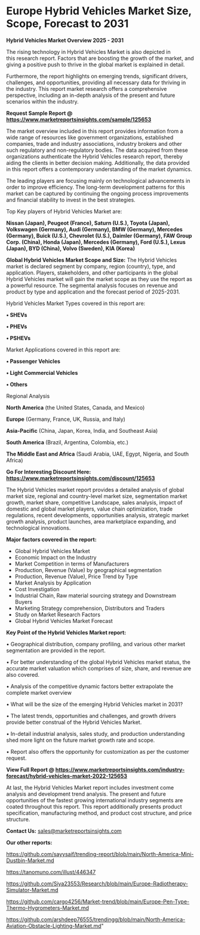 # Europe Hybrid Vehicles Market Size, Scope, Forecast to 2031

<Strong> Hybrid Vehicles Market Overview 2025 - 2031</strong>

The rising technology in Hybrid Vehicles Market is also depicted in this research report. Factors that are boosting the growth of the market, and giving a positive push to thrive in the global market is explained in detail.

Furthermore, the report highlights on emerging trends, significant drivers, challenges, and opportunities, providing all necessary data for thriving in the industry. This report market research offers a comprehensive perspective, including an in-depth analysis of the present and future scenarios within the industry.

<strong>Request Sample Report @ <a href=https://www.marketreportsinsights.com/sample/125653>https://www.marketreportsinsights.com/sample/125653</a></strong>

The market overview included in this report provides information from a wide range of resources like government organizations, established companies, trade and industry associations, industry brokers and other such regulatory and non-regulatory bodies. The data acquired from these organizations authenticate the Hybrid Vehicles research report, thereby aiding the clients in better decision making. Additionally, the data provided in this report offers a contemporary understanding of the market dynamics.

The leading players are focusing mainly on technological advancements in order to improve efficiency. The long-term development patterns for this market can be captured by continuing the ongoing process improvements and financial stability to invest in the best strategies.

Top Key players of Hybrid Vehicles Market are:

<strong>Nissan (Japan), Peugeot (France), Saturn (U.S.), Toyota (Japan), Volkswagen (Germany), Audi (Germany), BMW (Germany), Mercedes (Germany), Buick (U.S.), Chevrolet (U.S.), Daimler (Germany), FAW Group Corp. (China), Honda (Japan), Mercedes (Germany), Ford (U.S.), Lexus (Japan), BYD (China), Volvo (Sweden), KIA (Korea)</strong>

<strong><b>Global Hybrid Vehicles Market Scope and Size:</b></strong>
The Hybrid Vehicles market is declared segment by company, region (country), type, and application. Players, stakeholders, and other participants in the global Hybrid Vehicles market will gain the market scope as they use the report as a powerful resource. The segmental analysis focuses on revenue and product by type and application and the forecast period of 2025-2031.

Hybrid Vehicles Market Types covered in this report are:

<strong>• SHEVs

• PHEVs

• PSHEVs</strong>

Market Applications covered in this report are:

<strong>• Passenger Vehicles

• Light Commercial Vehicles

• Others</strong> 

Regional Analysis

<strong>North America</strong> (the United States, Canada, and Mexico)

<strong>Europe</strong> (Germany, France, UK, Russia, and Italy)

<strong>Asia-Pacific</strong> (China, Japan, Korea, India, and Southeast Asia)

<strong>South America</strong> (Brazil, Argentina, Colombia, etc.)

<strong>The Middle East and Africa</strong> (Saudi Arabia, UAE, Egypt, Nigeria, and South Africa)

<strong>Go For Interesting Discount Here: <a href=https://www.marketreportsinsights.com/discount/125653>https://www.marketreportsinsights.com/discount/125653</a></strong>

The Hybrid Vehicles market report provides a detailed analysis of global market size, regional and country-level market size, segmentation market growth, market share, competitive Landscape, sales analysis, impact of domestic and global market players, value chain optimization, trade regulations, recent developments, opportunities analysis, strategic market growth analysis, product launches, area marketplace expanding, and technological innovations.

<strong><b>Major factors covered in the report:</b></strong>
<ul>
  <li>Global Hybrid Vehicles Market </li>
  <li>Economic Impact on the Industry</li>
  <li>Market Competition in terms of Manufacturers</li>
  <li>Production, Revenue (Value) by geographical segmentation</li>
  <li>Production, Revenue (Value), Price Trend by Type</li>
  <li>Market Analysis by Application</li>
  <li>Cost Investigation</li>
  <li>Industrial Chain, Raw material sourcing strategy and Downstream Buyers</li>
  <li>Marketing Strategy comprehension, Distributors and Traders</li>
  <li>Study on Market Research Factors</li>
  <li>Global Hybrid Vehicles Market Forecast</li>
</ul>

<strong><b>Key Point of the Hybrid Vehicles Market report:</b></strong>

• Geographical distribution, company profiling, and various other market segmentation are provided in the report.

• For better understanding of the global Hybrid Vehicles market status, the accurate market valuation which comprises of size, share, and revenue are also covered.

• Analysis of the competitive dynamic factors better extrapolate the complete market overview

• What will be the size of the emerging Hybrid Vehicles market in 2031?

• The latest trends, opportunities and challenges, and growth drivers provide better construal of the Hybrid Vehicles Market.

• In-detail industrial analysis, sales study, and production understanding shed more light on the future market growth rate and scope.

• Report also offers the opportunity for customization as per the customer request.

<strong><b>View Full Report @ <a href=https://www.marketreportsinsights.com/industry-forecast/hybrid-vehicles-market-2022-125653>https://www.marketreportsinsights.com/industry-forecast/hybrid-vehicles-market-2022-125653</a></b></strong>


At last, the Hybrid Vehicles Market report includes investment come analysis and development trend analysis. The present and future opportunities of the fastest growing international industry segments are coated throughout this report. This report additionally presents product specification, manufacturing method, and product cost structure, and price structure.

<strong>Contact Us:</strong>
sales@marketreportsinsights.com

<strong>Our other reports:</strong>

<a href=https://github.com/sayysaif/trending-report/blob/main/North-America-Mini-Dustbin-Market.md>https://github.com/sayysaif/trending-report/blob/main/North-America-Mini-Dustbin-Market.md</a>

<a href=https://tanomuno.com/illust/446347>https://tanomuno.com/illust/446347</a>

<a href=https://github.com/Siya23553/Research/blob/main/Europe-Radiotherapy-Simulator-Market.md>https://github.com/Siya23553/Research/blob/main/Europe-Radiotherapy-Simulator-Market.md</a>

<a href=https://github.com/cargo4256/Market-trend/blob/main/Europe-Pen-Type-Thermo-Hygrometers-Market.md>https://github.com/cargo4256/Market-trend/blob/main/Europe-Pen-Type-Thermo-Hygrometers-Market.md</a>

<a href=https://github.com/arshdeep76555/trendingg/blob/main/North-America-Aviation-Obstacle-Lighting-Market.md>https://github.com/arshdeep76555/trendingg/blob/main/North-America-Aviation-Obstacle-Lighting-Market.md</a>"
